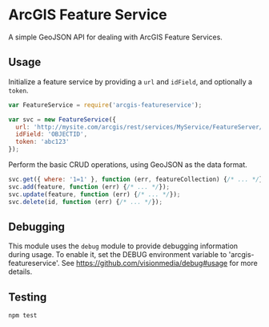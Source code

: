 ArcGIS Feature Service
======================

A simple GeoJSON API for dealing with ArcGIS Feature Services.

## Usage

Initialize a feature service by providing a `url` and `idField`, and optionally a `token`.

```javascript
var FeatureService = require('arcgis-featureservice');

var svc = new FeatureService({
  url: 'http://mysite.com/arcgis/rest/services/MyService/FeatureServer/0',
  idField: 'OBJECTID',
  token: 'abc123'
});
```
Perform the basic CRUD operations, using GeoJSON as the data format.

```javascript
svc.get({ where: '1=1' }, function (err, featureCollection) {/* ... */});
svc.add(feature, function (err) {/* ... */});
svc.update(feature, function (err) {/* ... */});
svc.delete(id, function (err) {/* ... */});
```

## Debugging

This module uses the `debug` module to provide debugging information during usage. To enable it, set the DEBUG
environment variable to 'arcgis-featureservice'. See https://github.com/visionmedia/debug#usage for more details.

## Testing

```
npm test
```
